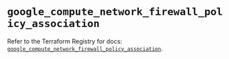 # `google_compute_network_firewall_policy_association`

Refer to the Terraform Registry for docs: [`google_compute_network_firewall_policy_association`](https://registry.terraform.io/providers/hashicorp/google-beta/6.6.0/docs/resources/google_compute_network_firewall_policy_association).
